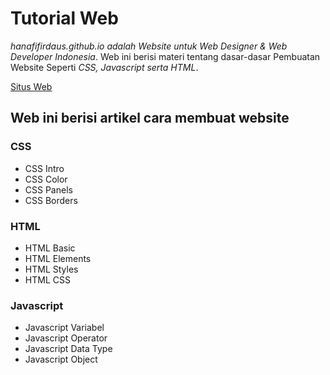 # Tutorial Web

*hanafifirdaus.github.io adalah Website untuk Web Designer & Web Developer Indonesia*. Web ini berisi materi tentang dasar-dasar Pembuatan Website Seperti *CSS, Javascript serta HTML*.

[Situs Web](https://hanafifirdaus.github.io)

## Web ini berisi artikel cara membuat website

### CSS

  - CSS Intro
  - CSS Color
  - CSS Panels
  - CSS Borders

### HTML

  - HTML Basic
  - HTML Elements
  - HTML Styles
  - HTML CSS

### Javascript

  - Javascript Variabel
  - Javascript Operator
  - Javascript Data Type
  - Javascript Object
